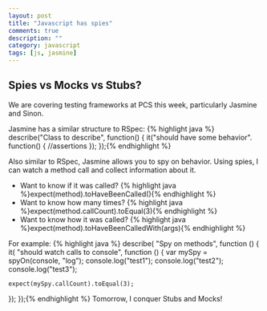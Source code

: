 ```yaml
---
layout: post
title: "Javascript has spies"
comments: true
description: ""
category: javascript
tags: [js, jasmine]
---
```


## Spies vs Mocks vs Stubs?

We are covering testing frameworks at PCS this week,
 particularly Jasmine and Sinon.

Jasmine has a similar structure to RSpec:
{% highlight java %}
describe("Class to describe", function() {
  it("should have some behavior". function() {
    //assertions
  });
});{% endhighlight %}

Also similar to RSpec, Jasmine allows you to spy on behavior.<!--more-->
 Using spies, I can watch a method call and collect information about it.

* Want to know if it was called?
{% highlight java %}expect(method).toHaveBeenCalled(){% endhighlight %}
* Want to know how many times?
{% highlight java %}expect(method.callCount).toEqual(3){% endhighlight %}
* Want to know how it was called?
{% highlight java %}expect(method).toHaveBeenCalledWith(args){% endhighlight %}

For example:
{% highlight java %}
describe( "Spy on methods", function () {
  it( "should watch calls to console", function () {
    var mySpy = spyOn(console, "log");
    console.log("test1");
    console.log("test2");
    console.log("test3");

    expect(mySpy.callCount).toEqual(3);
  });
});{% endhighlight %}
Tomorrow, I conquer Stubs and Mocks!